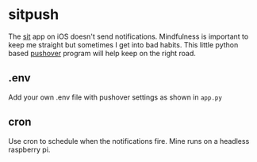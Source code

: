 # sitpush
The [sit](https://itunes.apple.com/us/app/sit-a-beautiful-simple-meditation-timer/id1023238111?mt=8) app on iOS doesn't send notifications. Mindfulness is important to keep me straight but sometimes I get into bad habits. This little python based [pushover](https://pushover.net/) program will help keep on the right road.

## .env
Add your own .env file with pushover settings as shown in `app.py`

## cron
Use cron to schedule when the notifications fire. Mine runs on a headless raspberry pi.
